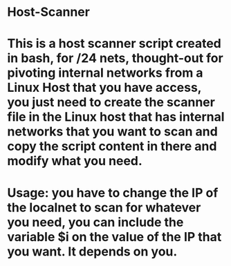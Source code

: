 # Host-Scanner

# This is a host scanner script created in bash, for /24 nets, thought-out for pivoting internal networks from a Linux Host that you have access, you just need to create the scanner file in the Linux host that has internal networks that you want to scan and copy the script content in there and modify what you need.

# Usage: you have to change the IP of the localnet to scan for whatever you need, you can include the variable $i on the value of the IP that you want. It depends on you.
